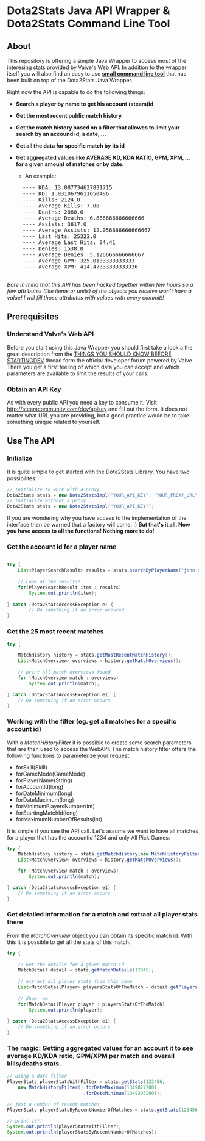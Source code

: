 # Dota2Stats Java API Wrapper & Dota2Stats Command Line Tool

## About

This repository is offering a simple Java Wrapper to access most of the interesing stats provided by Valve's Web API. In addition to the wrapper itself you will also find an easy to use [**small command line tool**](#cli) that has been built on top of the Dota2Stats Java Wrapper.

Right now the API is capable to do the following things:

* **Search a player by name to get his account (steam)id** 
	
* **Get the most recent public match history**

* **Get the match history based on a filter that allowes to limit your search by an accound id, a date, ...**
	
* **Get all the data for specific match by its id**

* **Get aggregated values like AVERAGE KD, KDA RATIO, GPM, XPM, ... for a given amount of matches or by date.**
	* An example: 
    <pre>
    ---- KDA: 13.087734627831715
	---- KD: 1.0310679611650486
	---- Kills: 2124.0
	---- Average Kills: 7.08
	---- Deaths: 2060.0
	---- Average Deaths: 6.866666666666666
	---- Assists: 3617.0
	---- Average Assists: 12.056666666666667
	---- Last Hits: 25323.0
	---- Average Last Hits: 84.41
	---- Denies: 1538.0
	---- Average Denies: 5.126666666666667
	---- Average GPM: 325.0133333333333
	---- Average XPM: 414.47333333333336
	</pre>

*Bare in mind that this API has been hacked together within few hours so a few attributes (like items or units) of the objects you receive won't have a value! I will fill those attributes with values with every commit!!*

## Prerequisites

### Understand Valve's Web API

Before you start using this Java Wrapper you should first take a look a the great description from the [THINGS YOU SHOULD KNOW BEFORE STARTINGDEV](http://dev.dota2.com/showthread.php?t=58317) thread form the official developer forum powered by Valve. There you get a first feeling of which data you can accept and which parameters are available to limit the results of your calls.

### Obtain an API Key

As with every public API you need a key to consume it. Visit http://steamcommunity.com/dev/apikey and fill out the form. It does not matter what URL you are providing, but a good practice would be to take something unique related to yourself. 

## Use The API

### Initialize 

It is quite simple to get started with the Dota2Stats Library. You have two possibilites:

```java
// Initialize to work with a proxy
Dota2Stats stats = new Dota2StatsImpl("YOUR_API_KEY", "YOUR_PROXY_URL", [YOURPROXYPORT]);		
// Initialize without a proxy
Dota2Stats stats = new Dota2StatsImpl("YOUR_API_KEY");
```

If you are wondering why you have access to the implementation of the interface then be warned that a factory will come. :)
**But that's it all. Now you have access to all the functions! Nothing more to do!**

### Get the account id for a player name

```java

try {
	List<PlayerSearchResult> results = stats.searchByPlayerName("john doe");
    
    // Look at the results!
	for(PlayerSearchResult item : results)
		System.out.println(item);	
        
} catch (Dota2StatsAccessException e) {
		// Do something if an error occured			
}

```

### Get the 25 most recent matches

```java
try {

	MatchHistory history = stats.getMostRecentMatchHistory();
	List<MatchOverview> overviews = history.getMatchOverviews();
	
    // print all match overviews found
	for (MatchOverview match : overviews)
		System.out.println(match);

} catch (Dota2StatsAccessException e1) {
	// Do something if an error occurs
}

```

### Working with the filter (eg. get all matches for a specific account id)

With a *MatchHistoryFilter* it is possible to create some search parameters that are then used to access the WebAPI.
The match history filter offers the following functions to parameterize your request:

* forSkill(Skill)
* forGameMode(GameMode)
* forPlayerName(String)
* forAccountId(long)
* forDateMinimum(long)
* forDateMaximum(long)
* forMinimumPlayersNumber(int)
* forStartingMatchId(long)
* forMaximumNumberOfResults(int)

It is simple if you see the API call. Let's assume we want to have all matches for a player that has the accountid 1234 and only All Pick Games:

```java
try {
	MatchHistory history = stats.getMatchHistory(new MatchHistoryFilter().forAccountId(1234).forGameMode(GameMode.All_Pick));
	List<MatchOverview> overviews = history.getMatchOverviews();

	for (MatchOverview match : overviews)
		System.out.println(match);

} catch (Dota2StatsAccessException e1) {
	// Do something if an error occurs
}

```

### Get detailed information for a match and extract all player stats there

From the *MatchOverview* object you can obtain its specific match id. With this it is possible to get all the stats of this match.


```java
try {
		
	// Get the details for a given match id
	MatchDetail detail = stats.getMatchDetails(12345);
			
	// extract all player stats from this game
	List<MatchDetailPlayer> playersStatsOfTheMatch = detail.getPlayers();
			
	// Show 'em
	for(MatchDetailPlayer player : playersStatsOfTheMatch) 
		System.out.println(player);			
			
} catch (Dota2StatsAccessException e1) {
	// Do something if an error occurs
}
```

### The magic: Getting aggregated values for an account it to see average KD/KDA ratio, GPM/XPM per match and overall kills/deaths stats. 

```java
// using a date filter
PlayerStats playerStatsWithFilter = stats.getStats(123456,
	new MatchHistoryFilter().forDateMaximum(1349827200)
							.forDateMinimum(1349395200));

// just a number of recent matches
PlayerStats playerStatsByRecentNumberOfMatches = stats.getStats(123456, 300);

// print it!!
System.out.println(playerStatsWithFilter);
System.out.println(playerStatsByRecentNumberOfMatches);
```

